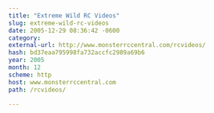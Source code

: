 ```yaml
---
title: "Extreme Wild RC Videos"
slug: extreme-wild-rc-videos
date: 2005-12-29 08:36:42 -0600
category: 
external-url: http://www.monsterrccentral.com/rcvideos/
hash: bd37eaa795998fa732accfc2989a69b6
year: 2005
month: 12
scheme: http
host: www.monsterrccentral.com
path: /rcvideos/

---
```



